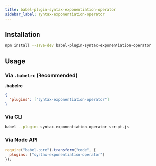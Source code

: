 ```yaml
---
title: babel-plugin-syntax-exponentiation-operator
sidebar_label: syntax-exponentiation-operator
---
```


## Installation

```sh
npm install --save-dev babel-plugin-syntax-exponentiation-operator
```

## Usage

### Via `.babelrc` (Recommended)

**.babelrc**

```json
{
  "plugins": ["syntax-exponentiation-operator"]
}
```

### Via CLI

```sh
babel --plugins syntax-exponentiation-operator script.js
```

### Via Node API

```javascript
require("babel-core").transform("code", {
  plugins: ["syntax-exponentiation-operator"]
});
```

